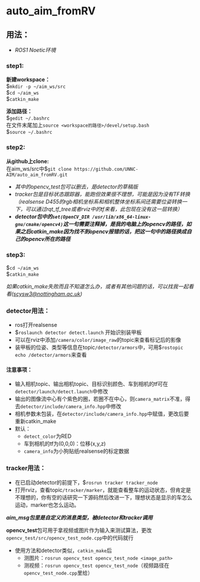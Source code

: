 # auto_aim_fromRV
## 用法：
* _ROS1 Noetic环境_ 
### step1:
**新建workspace：**   
$`mkdir -p ~/aim_ws/src`  
$`cd ~/aim_ws`  
$`catkin_make`  
  
**添加路径：**  
$`gedit ~/.bashrc`  
在文件末尾加上`source <workspace的路径>/devel/setup.bash`  
$`source ~/.bashrc`  
### step2:
**从github上clone:**  
在aim_ws/src中$`git clone https://github.com/UNNC-AIM/auto_aim_fromRV.git`  
  
* *其中的opencv_test包可以删去，是detector的草稿版*
* *tracker包是目标状态跟踪器，能跑但效果很不理想，可能是因为没有TF转换（realsense D455的rgb相机坐标系和相机整体坐标系间还需要位姿转换一下，可以通过rqt_tf_tree或者rviz中的tf来看，此包现在没有这一层转换）*
* ***detector包中的`set(OpenCV_DIR /usr/lib/x86_64-linux-gnu/cmake/opencv4)`这一句需要注释掉，是我的电脑上的opencv的路径，如果之后catkin_make因为找不到opencv报错的话，把这一句中的路径换成自己的opencv所在的路径***

### step3:
$`cd ~/aim_ws`  
$`catkin_make`  
  
*如果catkin_make失败而且不知道怎么办，或者有其他问题的话，可以找我一起看看(scysw3@nottingham.ac.uk)*

### detector用法：
* ros打开realsense
* $`roslaunch detector detect.launch` 开始识别装甲板
* 可以在rviz中添加`/camera/color/image_raw`的topic来查看标记后的影像
* 装甲板的位姿、类型等信息在topic`/detector/armors`中，可用$`rostopic echo /detector/armors`来查看

#### 注意事项：
* 输入相机topic、输出相机topic、目标识别颜色、车到相机的tf可在`detector/launch/detect.launch`中修改
* 输出的图像流中心有个紫色的圈，若圈不在中心，则`camera_matrix`不准，得去`detector/include/camera_info.hpp`中修改
* 相机参数未包装，在`detector/include/camera_info.hpp`中赋值，更改后要重新catkin_make
* 默认：
  * `detect_color`为RED
  * 车到相机的tf为(0,0,0)：位移(x,y,z)
  * `camera_info`为小狗贴纸realsense的标定数据

### tracker用法：
* 在已启动detector的前提下，$`rosrun tracker tracker_node`
* 打开rviz，查看topic`/tracker/marker`，就能查看整车的运动状态，但肯定是不理想的，你有空的话研究一下源码然后改进一下，理想状态是显示的车怎么运动，marker也怎么运动。

  
***aim_msg包里是自定义的消息类型，被detector和tracker调用***

**opencv_test**包可用于拿视频或图片作为输入来测试算法，更改`opencv_test/src/opencv_test_node.cpp`中的代码就行
  * 使用方法和detector类似，`catkin_make`后
     * 测图片：`rosrun opencv_test opencv_test_node <image_path>`
     * 测视频：`rosrun opencv_test opencv_test_node`（视频路径在`opencv_test_node.cpp`里给）

